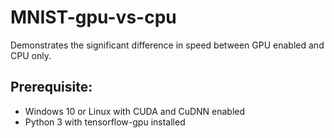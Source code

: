 # MNIST-gpu-vs-cpu

Demonstrates the significant difference in speed between GPU enabled and CPU only. 

## Prerequisite:

- Windows 10 or Linux with CUDA and CuDNN enabled
- Python 3 with tensorflow-gpu installed
